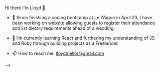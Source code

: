 Hi there I'm Lloyd 👋


- 🔭 Since finishing a coding bootcamp at Le Wagon in April 23, I have been working on website allowing guests to register their attendance and list dietary requirements ahead of a wedding.

- 🌱 I’m currently learning React and furthering my understanding of JS and Ruby through building projects as a Freelancer. 

- 📫 How to reach me: lloydmellor@gmail.com

-->
